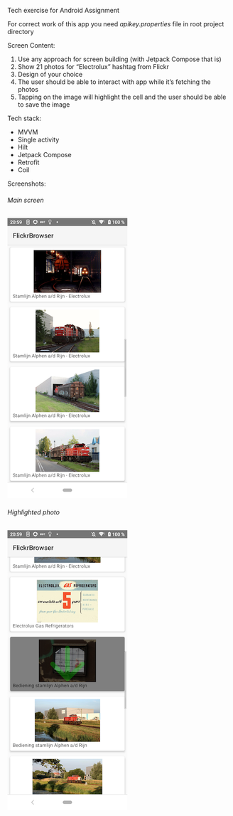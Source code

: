 Tech exercise for Android Assignment

For correct work of this app you need *apikey.properties* file in root project directory

Screen Content:

1. Use any approach for screen building (with Jetpack Compose that is)
2. Show 21 photos for “Electrolux” hashtag from Flickr
3. Design of your choice
4. The user should be able to interact with app while it’s fetching the photos
5. Tapping on the image will highlight the cell and the user should be able to save the image

Tech stack:

* MVVM
* Single activity
* Hilt
* Jetpack Compose
* Retrofit
* Coil

Screenshots:

###### Main screen

![Main screen](/screenshots/first.png)

###### Highlighted photo

![Highlighted photo](/screenshots/second.png)
